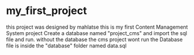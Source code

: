 # my_first_project
this project was designed by mahlatse
this is my first Content Management System project
Create a database named "project_cms" and import the sql file and run.
without the database the cms project wont run
the Database file is inside the "database" folder named data.sql
